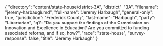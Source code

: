 {
  "directory": "content/state-house/district-3A",
  "district": "3A",
  "filename": "jeremy-harbaugh.md",
  "full-name": "Jeremy Harbaugh",
  "general-only": true,
  "jurisdiction": "Frederick County",
  "last-name": "Harbaugh",
  "party": "Libertarian",
  "q1": "Do you support the findings of the Commission on Innovation and Excellence in Education? Are you committed to funding associated reforms, and if so, how?",
  "race": "state-house",
  "survey-response": false,
  "title": "Jeremy Harbaugh"
}
